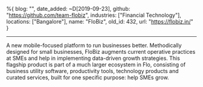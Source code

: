 %{
  blog: "",
  date_added: ~D[2019-09-23],
  github: "https://github.com/team-flobiz",
  industries: ["Financial Technology"],
  locations: ["Bangalore"],
  name: "FloBiz",
  old_id: 432,
  url: "https://flobiz.in/"
}

---

A new mobile-focused platform to run businesses better. Methodically designed for small businesses, FloBiz augments current operative practices at SMEs and help in implementing data-driven growth strategies. This flagship product is part of a much larger ecosystem in Flo, consisting of business utility software, productivity tools, technology products and curated services, built for one specific purpose: help SMEs grow.
